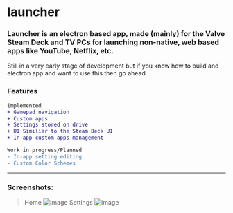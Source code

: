 # launcher
### Launcher is an electron based app, made (mainly) for the Valve Steam Deck and TV PCs for launching non-native, web based apps like YouTube, Netflix, etc.
Still in a very early stage of development but if you know how to build and electron app and want to use this then go ahead.

### Features
```diff
Implemented
+ Gamepad navigation
+ Custom apps
+ Settings stored on drive
+ UI Similiar to the Steam Deck UI
+ In-app custom apps management

Work in progress/Planned
- In-app setting editing
- Custom Color Schemes
```
---
### Screenshots:
> Home
![image](https://user-images.githubusercontent.com/62901799/216798010-a1696c0a-d324-408c-98f8-f56a3cb75f1b.png)
> Settings
![image](https://user-images.githubusercontent.com/62901799/216798047-86c09e38-102f-474c-8084-c96ce260fbfd.png)
